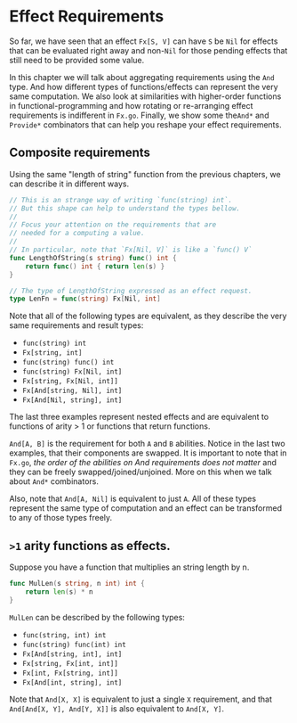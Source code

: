 # Effect Requirements

So far, we have seen that an effect `Fx[S, V]` can have `S` be `Nil` for effects that can be evaluated right away and non-`Nil` for those pending effects that still need to be provided some value.

In this chapter we will talk about aggregating requirements using the `And` type. And how different types of functions/effects can represent the very same computation. We also look at similarities with higher-order functions in functional-programming and how rotating or re-arranging effect requirements is indifferent in `Fx.go`. Finally, we show some the`And*` and `Provide*` combinators that can help you reshape your effect requirements.

## Composite requirements

Using the same "length of string" function from the previous chapters, we can describe it in different ways.

```go
// This is an strange way of writing `func(string) int`.
// But this shape can help to understand the types bellow.
//
// Focus your attention on the requirements that are
// needed for a computing a value.
//
// In particular, note that `Fx[Nil, V]` is like a `func() V`
func LengthOfString(s string) func() int {
    return func() int { return len(s) }
}

// The type of LengthOfString expressed as an effect request.
type LenFn = func(string) Fx[Nil, int]
```

Note that all of the following types are equivalent, as they describe the very same requirements and result types:

- `func(string) int`
- `Fx[string, int]`
- `func(string) func() int`
- `func(string) Fx[Nil, int]`
- `Fx[string, Fx[Nil, int]]`
- `Fx[And[string, Nil], int]`
- `Fx[And[Nil, string], int]`

The last three examples represent nested effects and are equivalent to functions of arity > 1 or functions that return functions.

`And[A, B]` is the requirement for both `A` and `B` abilities. Notice in the last two examples, that their components are swapped. It is important to note that in `Fx.go`, _the *order* of the abilities on And requirements does not matter_ and they can be freely swapped/joined/unjoined. More on this when we talk about `And*` combinators.

Also, note that `And[A, Nil]` is equivalent to just `A`. All of these types represent the same type of computation and an effect can be transformed to any of those types freely.

## `>1` arity functions as effects.

Suppose you have a function that multiplies an string length by n.

```go
func MulLen(s string, n int) int {
    return len(s) * n
}
```

`MulLen` can be described by the following types:

- `func(string, int) int`
- `func(string) func(int) int`
- `Fx[And[string, int], int]`
- `Fx[string, Fx[int, int]]`
- `Fx[int, Fx[string, int]]`
- `Fx[And[int, string], int]`

Note that `And[X, X]` is equivalent to just a single `X` requirement, and that `And[And[X, Y], And[Y, X]]` is also equivalent to `And[X, Y]`.
